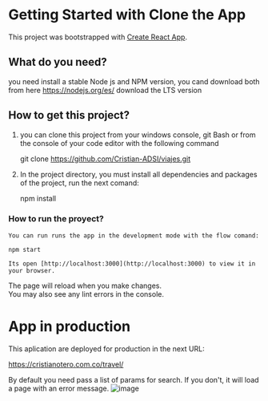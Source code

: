 # Getting Started with Clone the  App

This project was bootstrapped with [Create React App](https://github.com/facebook/create-react-app).

## What do you need?
   you need install a stable Node js  and NPM version, you cand download both from here
   https://nodejs.org/es/
   download the LTS version

## How to get this project?
   01. you can clone this project from your windows console, git Bash or from the console of your code editor with the following command
   
       git clone https://github.com/Cristian-ADSI/viajes.git
      
   02. In the project directory, you must install all dependencies and packages of the project, run the next comand:
   
       npm install

### How to run the proyect?
    You can run runs the app in the development mode with the flow comand:
    
    npm start
    
    Its open [http://localhost:3000](http://localhost:3000) to view it in your browser.

The page will reload when you make changes.\
You may also see any lint errors in the console.

# App in production
This aplication are deployed for production in the next URL:

https://cristianotero.com.co/travel/

By default  you need pass a list of params for search. If you don't, it will load a page with an error message.
![image](https://user-images.githubusercontent.com/61100797/192101328-5a864a97-9bd3-444d-9ce7-d4dbde674e0d.png)




